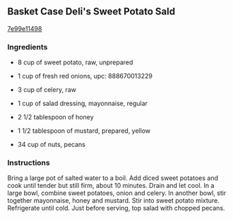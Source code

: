 ## Basket Case Deli's Sweet Potato Sald

[7e99e11498](http://www.food.com/recipe/basket-case-delis-sweet-potato-sald-467618)

### Ingredients

 - 8 cup of sweet potato, raw, unprepared

 - 1 cup of fresh red onions, upc: 888670013229

 - 3 cup of celery, raw

 - 1 cup of salad dressing, mayonnaise, regular

 - 2 1/2 tablespoon of honey

 - 1 1/2 tablespoon of mustard, prepared, yellow

 - 34 cup of nuts, pecans

### Instructions

Bring a large pot of salted water to a boil. Add diced sweet potatoes and cook until tender but still firm, about 10 minutes. Drain and let cool. In a large bowl, combine sweet potatoes, onion and celery. In another bowl, stir together mayonnaise, honey and mustard. Stir into sweet potato mixture. Refrigerate until cold. Just before serving, top salad with chopped pecans.